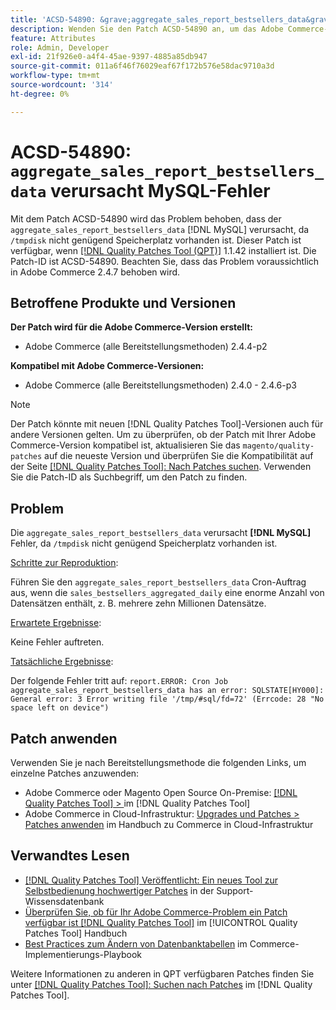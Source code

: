 ```yaml
---
title: 'ACSD-54890: &grave;aggregate_sales_report_bestsellers_data&grave; Ursachen [!DNL MySQL] Fehler'
description: Wenden Sie den Patch ACSD-54890 an, um das Adobe Commerce-Problem zu beheben, bei dem „aggregate_sales_report_bestsellers_data“  [!DNL MySQL] Fehler verursacht, weil "/tmpdisk“ nicht genügend Speicherplatz zur Verfügung steht.
feature: Attributes
role: Admin, Developer
exl-id: 21f926e0-a4f4-45ae-9397-4885a85db947
source-git-commit: 011a6f46f76029eaf67f172b576e58dac9710a3d
workflow-type: tm+mt
source-wordcount: '314'
ht-degree: 0%

---
```


# ACSD-54890: `aggregate_sales_report_bestsellers_data` verursacht MySQL-Fehler

Mit dem Patch ACSD-54890 wird das Problem behoben, dass der `aggregate_sales_report_bestsellers_data` [!DNL MySQL] verursacht, da `/tmpdisk` nicht genügend Speicherplatz vorhanden ist. Dieser Patch ist verfügbar, wenn [[!DNL Quality Patches Tool (QPT)]](https://experienceleague.adobe.com/de/docs/commerce-operations/tools/quality-patches-tool/quality-patches-tool-to-self-serve-quality-patches) 1.1.42 installiert ist. Die Patch-ID ist ACSD-54890. Beachten Sie, dass das Problem voraussichtlich in Adobe Commerce 2.4.7 behoben wird.

## Betroffene Produkte und Versionen

**Der Patch wird für die Adobe Commerce-Version erstellt:**

* Adobe Commerce (alle Bereitstellungsmethoden) 2.4.4-p2

**Kompatibel mit Adobe Commerce-Versionen:**

* Adobe Commerce (alle Bereitstellungsmethoden) 2.4.0 - 2.4.6-p3

>[!NOTE]
>
>Der Patch könnte mit neuen [!DNL Quality Patches Tool]-Versionen auch für andere Versionen gelten. Um zu überprüfen, ob der Patch mit Ihrer Adobe Commerce-Version kompatibel ist, aktualisieren Sie das `magento/quality-patches` auf die neueste Version und überprüfen Sie die Kompatibilität auf der Seite [[!DNL Quality Patches Tool]: Nach Patches suchen](https://experienceleague.adobe.com/tools/commerce-quality-patches/index.html?lang=de). Verwenden Sie die Patch-ID als Suchbegriff, um den Patch zu finden.

## Problem

Die `aggregate_sales_report_bestsellers_data` verursacht **[!DNL MySQL]** Fehler, da `/tmpdisk` nicht genügend Speicherplatz vorhanden ist.

<u>Schritte zur Reproduktion</u>:

Führen Sie den `aggregate_sales_report_bestsellers_data` Cron-Auftrag aus, wenn die `sales_bestsellers_aggregated_daily` eine enorme Anzahl von Datensätzen enthält, z. B. mehrere zehn Millionen Datensätze.

<u>Erwartete Ergebnisse</u>:

Keine Fehler auftreten.

<u>Tatsächliche Ergebnisse</u>:

Der folgende Fehler tritt auf:
`report.ERROR: Cron Job aggregate_sales_report_bestsellers_data has an error: SQLSTATE[HY000]: General error: 3 Error writing file '/tmp/#sql/fd=72' (Errcode: 28 "No space left on device")`

## Patch anwenden

Verwenden Sie je nach Bereitstellungsmethode die folgenden Links, um einzelne Patches anzuwenden:

* Adobe Commerce oder Magento Open Source On-Premise: [[!DNL Quality Patches Tool] > ](/help/tools/quality-patches-tool/usage.md) im [!DNL Quality Patches Tool]
* Adobe Commerce in Cloud-Infrastruktur: [Upgrades und Patches > Patches anwenden](https://experienceleague.adobe.com/docs/commerce-cloud-service/user-guide/develop/upgrade/apply-patches.html?lang=de) im Handbuch zu Commerce in Cloud-Infrastruktur

## Verwandtes Lesen

* [[!DNL Quality Patches Tool] Veröffentlicht: Ein neues Tool zur Selbstbedienung hochwertiger Patches](https://experienceleague.adobe.com/de/docs/commerce-operations/tools/quality-patches-tool/quality-patches-tool-to-self-serve-quality-patches) in der Support-Wissensdatenbank
* [Überprüfen Sie, ob für Ihr Adobe Commerce-Problem ein Patch verfügbar ist [!DNL Quality Patches Tool]](/help/tools/quality-patches-tool/patches-available-in-qpt/check-patch-for-magento-issue-with-magento-quality-patches.md) im [!UICONTROL Quality Patches Tool] Handbuch
* [Best Practices zum Ändern von Datenbanktabellen](https://experienceleague.adobe.com/de/docs/commerce-operations/implementation-playbook/best-practices/development/modifying-core-and-third-party-tables#why-adobe-recommends-avoiding-modifications) im Commerce-Implementierungs-Playbook

Weitere Informationen zu anderen in QPT verfügbaren Patches finden Sie unter [[!DNL Quality Patches Tool]: Suchen nach Patches](https://experienceleague.adobe.com/tools/commerce-quality-patches/index.html?lang=de) im [!DNL Quality Patches Tool].
